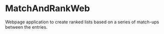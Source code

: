 # MatchAndRankWeb
Webpage application to create ranked lists based on a series of match-ups between the entries.
